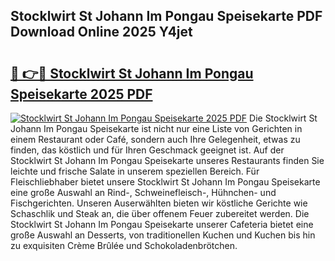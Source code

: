 ## Stocklwirt St Johann Im Pongau Speisekarte PDF Download Online 2025 Y4jet

# <h2><a href="http://gc5wml.nevu.top/?p=Stocklwirt+St+Johann+Im+Pongau+Speisekarte">🔗 👉🔴 Stocklwirt St Johann Im Pongau Speisekarte 2025 PDF</a></h2>

[![Stocklwirt St Johann Im Pongau Speisekarte 2025 PDF](https://i.imgur.com/dBaPXMq.png)](http://gc5wml.nevu.top/?p=Stocklwirt+St+Johann+Im+Pongau+Speisekarte)
Die Stocklwirt St Johann Im Pongau Speisekarte ist nicht nur eine Liste von Gerichten in einem Restaurant oder Café, sondern auch Ihre Gelegenheit, etwas zu finden, das köstlich und für Ihren Geschmack geeignet ist. Auf der Stocklwirt St Johann Im Pongau Speisekarte unseres Restaurants finden Sie leichte und frische Salate in unserem speziellen Bereich. Für Fleischliebhaber bietet unsere Stocklwirt St Johann Im Pongau Speisekarte eine große Auswahl an Rind-, Schweinefleisch-, Hühnchen- und Fischgerichten. Unseren Auserwählten bieten wir köstliche Gerichte wie Schaschlik und Steak an, die über offenem Feuer zubereitet werden. Die Stocklwirt St Johann Im Pongau Speisekarte unserer Cafeteria bietet eine große Auswahl an Desserts, von traditionellen Kuchen und Kuchen bis hin zu exquisiten Crème Brûlée und Schokoladenbrötchen.
